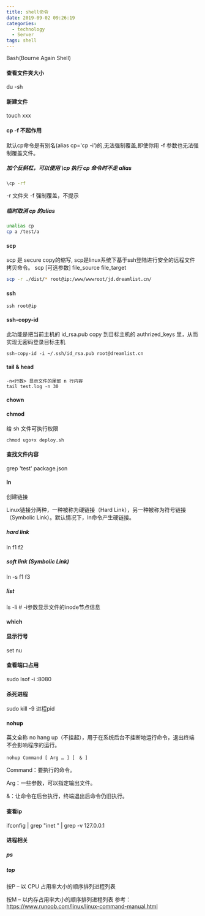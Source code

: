 ```yaml
---
title: shell命令
date: 2019-09-02 09:26:19
categories:
  - technology
  - Server
tags: shell
---
```

Bash(Bourne Again Shell)

#### 查看文件夹大小
du -sh

#### 新建文件
touch xxx

#### cp -f 不起作用
默认cp命令是有别名(alias cp='cp -i')的,无法强制覆盖,即使你用 -f 参数也无法强制覆盖文件。
##### 加个反斜杠，可以使用 \cp 执行 cp 命令时不走 alias
```bash
\cp -rf 
```
-r 文件夹
-f 强制覆盖，不提示
##### 临时取消 cp 的alias
```bash
unalias cp
cp a /test/a
```

#### scp
scp 是 secure copy的缩写, scp是linux系统下基于ssh登陆进行安全的远程文件拷贝命令。
scp [可选参数] file_source file_target 
```bash
scp -r ./dist/* root@ip:/www/wwwroot/jd.dreamlist.cn/
```

#### ssh
```
ssh root@ip
```
#### ssh-copy-id
此功能是把当前主机的 id_rsa.pub copy 到目标主机的 authrized_keys 里，从而实现无密码登录目标主机
```
ssh-copy-id -i ~/.ssh/id_rsa.pub root@dreamlist.cn
```
#### tail & head
```
-n<行数> 显示文件的尾部 n 行内容
tail test.log -n 30

```
#### chown
#### chmod
给 sh 文件可执行权限
```
chmod ugo+x deploy.sh
```
#### 查找文件内容
grep 'test' package.json

#### ln

创建链接

Linux链接分两种，一种被称为硬链接（Hard Link），另一种被称为符号链接（Symbolic Link）。默认情况下，ln命令产生硬链接。
##### hard link
ln f1 f2 
##### soft link (Symbolic Link)
ln -s f1 f3

##### list
ls -li   # -i参数显示文件的inode节点信息


#### which

#### 显示行号
set nu

#### 查看端口占用
sudo lsof -i :8080
#### 杀死进程
sudo kill -9 进程pid

#### nohup
英文全称 no hang up（不挂起），用于在系统后台不挂断地运行命令，退出终端不会影响程序的运行。
```
nohup Command [ Arg … ] [　& ]
```
Command：要执行的命令。

Arg：一些参数，可以指定输出文件。

&：让命令在后台执行，终端退出后命令仍旧执行。
#### 查看ip
ifconfig | grep "inet " | grep -v 127.0.0.1

#### 进程相关
##### ps
##### top
按P – 以 CPU 占用率大小的顺序排列进程列表

按M – 以内存占用率大小的顺序排列进程列表
参考：
https://www.runoob.com/linux/linux-command-manual.html